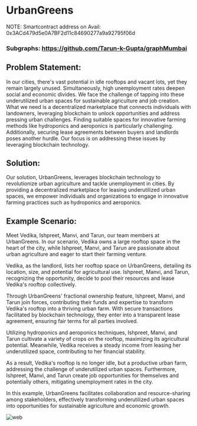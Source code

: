 # UrbanGreens
NOTE: Smartcontract address on Avail: 0x3ACd479d5e0A7BF2d11c84690277a9a92795f06d 
### Subgraphs: https://github.com/Tarun-k-Gupta/graphMumbai 

## Problem Statement: 
In our cities, there's vast potential in idle rooftops and vacant lots, yet they remain largely unused. Simultaneously, high unemployment rates deepen social and economic divides. We face the challenge of tapping into these underutilized urban spaces for sustainable agriculture and job creation. What we need is a decentralized marketplace that connects individuals with landowners, leveraging blockchain to unlock opportunities and address pressing urban challenges. Finding suitable spaces for innovative farming methods like hydroponics and aeroponics is particularly challenging. Additionally, securing lease agreements between buyers and landlords poses another hurdle. Our focus is on addressing these issues by leveraging blockchain technology.

## Solution:

Our solution, UrbanGreens, leverages blockchain technology to revolutionize urban agriculture and tackle unemployment in cities. By providing a decentralized marketplace for leasing underutilized urban spaces, we empower individuals and organizations to engage in innovative farming practices such as hydroponics and aeroponics.

## Example Scenario:

Meet Vedika, Ishpreet, Manvi, and Tarun, our team members at UrbanGreens. In our scenario, Vedika owns a large rooftop space in the heart of the city, while Ishpreet, Manvi, and Tarun are passionate about urban agriculture and eager to start their farming venture.

Vedika, as the landlord, lists her rooftop space on UrbanGreens, detailing its location, size, and potential for agricultural use. Ishpreet, Manvi, and Tarun, recognizing the opportunity, decide to pool their resources and lease Vedika's rooftop collectively.

Through UrbanGreens' fractional ownership feature, Ishpreet, Manvi, and Tarun join forces, contributing their funds and expertise to transform Vedika's rooftop into a thriving urban farm. With secure transactions facilitated by blockchain technology, they enter into a transparent lease agreement, ensuring fair terms for all parties involved.

Utilizing hydroponics and aeroponics techniques, Ishpreet, Manvi, and Tarun cultivate a variety of crops on the rooftop, maximizing its agricultural potential. Meanwhile, Vedika receives a steady income from leasing her underutilized space, contributing to her financial stability.

As a result, Vedika's rooftop is no longer idle, but a productive urban farm, addressing the challenge of underutilized urban spaces. Furthermore, Ishpreet, Manvi, and Tarun create job opportunities for themselves and potentially others, mitigating unemployment rates in the city.

In this example, UrbanGreens facilitates collaboration and resource-sharing among stakeholders, effectively transforming underutilized urban spaces into opportunities for sustainable agriculture and economic growth.

![web](https://github.com/ishpreetkaurkhalsa/urban-green-2/assets/107416261/f4c35316-cb55-4bdc-80df-91f98ff46df4)
